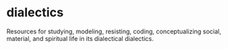# dialectics

Resources for studying, modeling, resisting, coding, conceptualizing social, material, and spiritual life in its dialectical dialectics.


